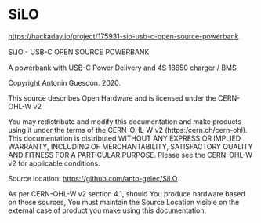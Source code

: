 # SiLO
https://hackaday.io/project/175931-sio-usb-c-open-source-powerbank

Si⅃O - USB-C OPEN SOURCE POWERBANK

A powerbank with USB-C Power Delivery and 4S 18650 charger / BMS

Copyright Antonin Guesdon. 2020.

This source describes Open Hardware and is licensed under the CERN-OHL-W v2

You may redistribute and modify this documentation and make products using it under the terms of the CERN-OHL-W v2 (https:/cern.ch/cern-ohl). This documentation is distributed WITHOUT ANY EXPRESS OR IMPLIED WARRANTY, INCLUDING OF MERCHANTABILITY, SATISFACTORY QUALITY AND FITNESS FOR A PARTICULAR PURPOSE. Please see the CERN-OHL-W v2 for applicable conditions.

Source location: https://github.com/anto-gelec/SiLO

As per CERN-OHL-W v2 section 4.1, should You produce hardware based on these sources, You must maintain the Source Location visible on the external case of product you make using this documentation.
